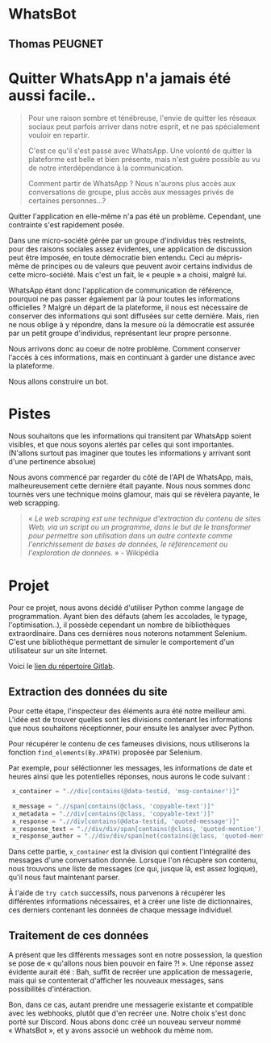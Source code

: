 # WhatsBot
## Thomas PEUGNET

# Quitter WhatsApp n'a jamais été aussi facile..

> Pour une raison sombre et ténébreuse, l'envie de quitter les réseaux sociaux peut parfois arriver dans notre esprit, et ne pas spécialement vouloir en repartir.
>
> C'est ce qu'il s'est passé avec WhatsApp. Une volonté de quitter la plateforme est belle et bien présente, mais n'est guère possible au vu de notre interdépendance à la communication.
>
> Comment partir de WhatsApp ? Nous n'aurons plus accès aux conversations de groupe, plus accès aux messages privés de certaines personnes…?

Quitter l'application en elle-même n'a pas été un problème. Cependant, une contrainte s'est rapidement posée. 

Dans une micro-société gérée par un groupe d'individus très restreints, pour des raisons sociales assez évidentes, une application de discussion peut être imposée, en toute démocratie bien entendu. Ceci au mépris-même de principes ou de valeurs que peuvent avoir certains individus de cette micro-société. Mais c'est un fait, le « peuple » a choisi, malgré lui.

WhatsApp étant donc l'application de communication de référence, pourquoi ne pas passer également par là pour toutes les informations officielles ? Malgré un départ de la plateforme, il nous est nécessaire de conserver des informations qui sont diffusées sur cette dernière. Mais, rien ne nous oblige à y répondre, dans la mesure où la démocratie est assurée par un petit groupe d'individus, représentant leur propre personne.

Nous arrivons donc au coeur de notre problème. Comment conserver l'accès à ces informations, mais en continuant à garder une distance avec la plateforme.

Nous allons construire un bot.

# Pistes

Nous souhaitons que les informations qui transitent par WhatsApp soient visibles, et que nous soyons alertés par celles qui sont importantes. (N'allons surtout pas imaginer que toutes les informations y arrivant sont d'une pertinence absolue)

Nous avons commencé par regarder du côté de l'API de WhatsApp, mais, malheureusement cette dernière était payante. Nous nous sommes donc tournés vers une technique moins glamour, mais qui se révèlera payante, le web scrapping.

> « *Le web scraping est une technique d'extraction du contenu de sites Web, via un script ou un programme, dans le but de le transformer pour permettre son utilisation dans un autre contexte comme l'enrichissement de bases de données, le référencement ou l'exploration de données.* » - Wikipédia

# Projet

Pour ce projet, nous avons décidé d'utiliser Python comme langage de programmation. Ayant bien des défauts (ahem les accolades, le typage, l'optimisation..), il possède cependant un nombre de bibliothèques extraordinaire. Dans ces dernières nous noterons notamment Selenium. C'est une bibliothèque permettant de simuler le comportement d'un utilisateur sur un site Internet.

Voici le [lien du répertoire Gitlab](https://gitlab.likir09.fr/DriftKing-DK/whatsbot).

## Extraction des données du site

Pour cette étape, l'inspecteur des éléments aura été notre meilleur ami. L'idée est de trouver quelles sont les divisions contenant les informations que nous souhaitons réceptionner, pour ensuite les analyser avec Python.

Pour récupérer le contenu de ces fameuses divisions, nous utiliserons la fonction `find_elements(By.XPATH)` proposée par Selenium.

Par exemple, pour séléctionner les messages, les informations de date et heures ainsi que les potentielles réponses, nous aurons le code suivant : 

```python
 x_container = ".//div[contains(@data-testid, 'msg-container')]"
 
 x_message = ".//span[contains(@class, 'copyable-text')]"
 x_metadata = ".//div[contains(@class, 'copyable-text')]"
 x_response = ".//div[contains(@data-testid, 'quoted-message')]"
 x_response_text = ".//div/div/span[contains(@class, 'quoted-mention')]"
 x_response_author = ".//div/div/span[not(contains(@class, 'quoted-mention'))]"
```

Dans cette partie, `x_container` est la division qui contient l'intégralité des messages d'une conversation donnée. Lorsque l'on récupère son contenu, nous trouvons une liste de messages (ce qui, jusque là, est assez logique), qu'il nous faut maintenant parser.

À l'aide de `try catch` successifs, nous parvenons à récupérer les différentes informations nécessaires, et à créer une liste de dictionnaires, ces derniers contenant les données de chaque message individuel.

## Traitement de ces données

A présent que les différents messages sont en notre possession, la question se pose de « qu'allons nous bien pouvoir en faire ?! ». Une réponse assez évidente aurait été : Bah, suffit de recréer une application de messagerie, mais qui se contenterait d'afficher les nouveaux messages, sans possibilités d'intéraction. 

Bon, dans ce cas, autant prendre une messagerie existante et compatible avec les webhooks, plutôt que d'en recréer une. Notre choix s'est donc porté sur Discord. Nous abons donc créé un nouveau serveur nommé « WhatsBot », et y avons associé un webhook du même nom.

